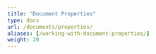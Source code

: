 ```yaml
---
title: "Document Properties"
type: docs
url: /documents/properties/
aliases: [/working-with-document-properties/]
weight: 20
---
```


